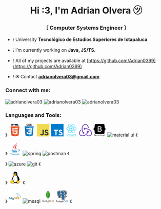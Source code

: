 <h1 align="center">Hi :3, I'm Αdrian Olvera ㋡</h1>
<h3 align="center">〔 Computer Systems Engineer 〕</h3>

- ⁝ University **Tecnológico de Estudios Superiores de Ixtapaluca**

- ⁝ I’m currently working on **Java<Spring>, JS/TS<React>.**

- ⁝ All of my projects are available at [https://github.com/Adrian0399](https://github.com/Adrian0399)

- ⁝ ✉ Contact **adrianolvera03@gmail.com**

<h3 align="left">Connect with me:</h3>
<p align="left">
<a><img align="center" src="https://raw.githubusercontent.com/rahuldkjain/github-profile-readme-generator/master/src/images/icons/Social/linked-in-alt.svg" alt="adrianolvera03" height="30" width="40" /></a>
<a><img align="center" src="https://raw.githubusercontent.com/rahuldkjain/github-profile-readme-generator/master/src/images/icons/Social/facebook.svg" alt="adrianolvera03" height="30" width="40" /></a>
<a><img align="center" src="https://raw.githubusercontent.com/rahuldkjain/github-profile-readme-generator/master/src/images/icons/Social/instagram.svg" alt="adrianolvera03" height="30" width="40" /></a>
</p>

<h3 align="left">Languages and Tools:</h3>
<p align="left"> 


<a>》</a>
<a> <img src="https://raw.githubusercontent.com/devicons/devicon/master/icons/html5/html5-original-wordmark.svg" alt="html5" width="40" height="40"/> </a> 
<a> <img src="https://raw.githubusercontent.com/devicons/devicon/master/icons/css3/css3-original-wordmark.svg" alt="css3" width="40" height="40"/> </a> 
<a> <img src="https://raw.githubusercontent.com/devicons/devicon/master/icons/javascript/javascript-original.svg" alt="javascript" width="40" height="40"/> </a> 
<a> <img src="https://raw.githubusercontent.com/devicons/devicon/master/icons/typescript/typescript-original.svg" alt="typescript" width="40" height="40"/> </a> 
<a> <img src="https://raw.githubusercontent.com/devicons/devicon/master/icons/react/react-original-wordmark.svg" alt="react" width="40" height="40"/> </a> 
<a> <img src="https://raw.githubusercontent.com/devicons/devicon/master/icons/redux/redux-original.svg" alt="redux" width="40" height="40"/> </a> 
<a> <img src="https://raw.githubusercontent.com/devicons/devicon/master/icons/bootstrap/bootstrap-plain-wordmark.svg" alt="bootstrap" width="40" height="40"/> </a> 
<a> <img src="https://mui.com/static/logo.png" alt="material ui" width="40" height="40"/> </a> 
<a>《</a>



<a>》</a>
<a> <img src="https://raw.githubusercontent.com/devicons/devicon/master/icons/java/java-original.svg" alt="java" width="40" height="40"/> </a> 
<a> <img src="https://www.vectorlogo.zone/logos/springio/springio-icon.svg" alt="spring" width="40" height="40"/> </a> 
<a> <img src="https://www.vectorlogo.zone/logos/getpostman/getpostman-icon.svg" alt="postman" width="40" height="40"/> </a> 
<a>《</a>

<a>》</a>
<a> <img src="https://www.vectorlogo.zone/logos/microsoft_azure/microsoft_azure-icon.svg" alt="azure" width="40" height="40"/> </a> 
<a> <img src="https://www.vectorlogo.zone/logos/git-scm/git-scm-icon.svg" alt="git" width="40" height="40"/> </a> 
<a>《</a>

<a>》</a>
<a> <img src="https://raw.githubusercontent.com/devicons/devicon/master/icons/linux/linux-original.svg" alt="linux" width="40" height="40"/> </a> 
<a>《</a>

<a>》</a>
<a> <img src="https://raw.githubusercontent.com/devicons/devicon/master/icons/mysql/mysql-original-wordmark.svg" alt="mysql" width="40" height="40"/> </a> 
<a> <img src="https://www.svgrepo.com/show/303229/microsoft-sql-server-logo.svg" alt="mssql" width="40" height="40"/> </a> 
<a> <img src="https://raw.githubusercontent.com/devicons/devicon/master/icons/mongodb/mongodb-original-wordmark.svg" alt="mongodb" width="40" height="40"/> </a> 
<a> <img src="https://raw.githubusercontent.com/devicons/devicon/master/icons/postgresql/postgresql-original-wordmark.svg" alt="postgresql" width="40" height="40"/> </a> 
<a>《</a>

</p>

